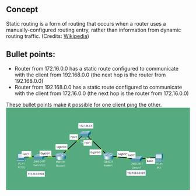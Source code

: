 
## Concept
Static routing is a form of routing that occurs when a router uses a manually-configured routing entry, rather than information from dynamic routing traffic. (Credits: [Wikipedia](https://en.wikipedia.org/wiki/Static_routing))

## Bullet points:
- Router from 172.16.0.0 has a static route configured to communicate with the client from 192.168.0.0 (the next hop is the router from 192.168.0.0)
- Router from 192.168.0.0 has a static route configured to communicate with the client from 172.16.0.0 (the next hop is the router from 172.16.0.0)

These bullet points make it possible for one client ping the other.
![Image showing the project on the Cisco Packet Tracer software](static-routing.png)
